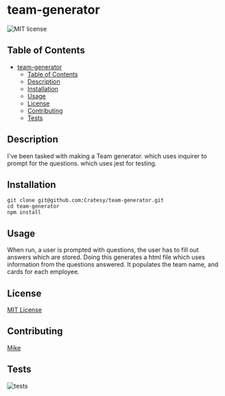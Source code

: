 # team-generator

![MIT license](https://img.shields.io/badge/license-MIT-green)

## Table of Contents

- [team-generator](#team-generator)
  - [Table of Contents](#table-of-contents)
  - [Description](#description)
  - [Installation](#installation)
  - [Usage](#usage)
  - [License](#license)
  - [Contributing](#contributing)
  - [Tests](#tests)

## Description

I've been tasked with making a Team generator.
which uses inquirer to prompt for the questions.
which uses jest for testing.

## Installation

```
git clone git@github.com:Cratesy/team-generator.git
cd team-generator
npm install
```

## Usage

When run, a user is prompted with questions, the user has to fill out answers which are stored.
Doing this generates a html file which uses information from the questions answered.
It populates the team name, and cards for each employee.

## License

[MIT License](https://opensource.org/licenses/MIT)

## Contributing

[Mike](https://github.com/Cratesy)

## Tests

<img src="../team-generator/images/test.snippet.team-generator.PNG"
alt="tests"/>
